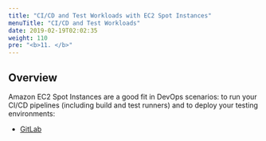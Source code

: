 ```yaml
---
title: "CI/CD and Test Workloads with EC2 Spot Instances"
menuTitle: "CI/CD and Test Workloads"
date: 2019-02-19T02:02:35
weight: 110
pre: "<b>11. </b>"
---
```


## Overview 
Amazon EC2 Spot Instances are a good fit in DevOps scenarios: to run your CI/CD pipelines (including build and test runners) and to deploy your testing environments:
* [GitLab](/amazon-ec2-spot-cicd-workshop/gitlab-spot.html)